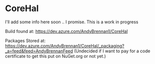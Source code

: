 # CoreHal
I'll add some info here soon .. I promise. This is a work in progress


Build found at: https://dev.azure.com/AndyBrennan1/CoreHal

Packages Stored at: https://dev.azure.com/AndyBrennan1/CoreHal/_packaging?_a=feed&feed=AndyBrennanFeed (Undecided if I want to pay for a code certificate to get this put on NuGet.org or not yet.)
